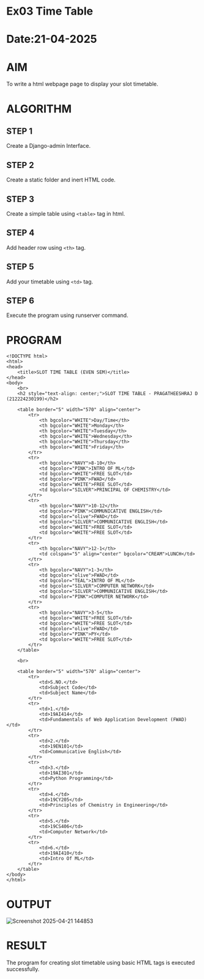 # Ex03 Time Table
# Date:21-04-2025
# AIM
To write a html webpage page to display your slot timetable.

# ALGORITHM
## STEP 1
Create a Django-admin Interface.

## STEP 2
Create a static folder and inert HTML code.

## STEP 3
Create a simple table using `<table>` tag in html.

## STEP 4
Add header row using `<th>` tag.

## STEP 5
Add your timetable using `<td>` tag.

## STEP 6
Execute the program using runserver command.

# PROGRAM
~~~
<!DOCTYPE html>
<html>
<head>
    <title>SLOT TIME TABLE (EVEN SEM)</title>
</head>
<body>
    <br>
    <h2 style="text-align: center;">SLOT TIME TABLE - PRAGATHEESHRAJ D (212224230199)</h2>

    <table border="5" width="570" align="center">
        <tr>
            <th bgcolor="WHITE">Day/Time</th>
            <th bgcolor="WHITE">Monday</th>
            <th bgcolor="WHITE">Tuesday</th>
            <th bgcolor="WHITE">Wednesday</th>
            <th bgcolor="WHITE">Thursday</th>
            <th bgcolor="WHITE">Friday</th>
        </tr>
        <tr>
            <th bgcolor="NAVY">8-10</th>
            <td bgcolor="PINK">INTRO OF ML</td>
            <td bgcolor="WHITE">FREE SLOT</td>
            <td bgcolor="PINK">FWAD</td>
            <td bgcolor="WHITE">FREE SLOT</td>
            <td bgcolor="SILVER">PRINCIPAL OF CHEMISTRY</td>
        </tr>
        <tr>
            <th bgcolor="NAVY">10-12</th>
            <td bgcolor="PINK">COMMUNICATIVE ENGLISH</td>
            <td bgcolor="olive">FWAD</td>
            <td bgcolor="SILVER">COMMUNICATIVE ENGLISH</td>
            <td bgcolor="WHITE">FREE SLOT</td>
            <td bgcolor="WHITE">FREE SLOT</td>
        </tr>
        <tr>
            <th bgcolor="NAVY">12-1</th>
            <td colspan="5" align="center" bgcolor="CREAM">LUNCH</td>
        </tr>
        <tr>
            <th bgcolor="NAVY">1-3</th>
            <td bgcolor="olive">FWAD</td>
            <td bgcolor="TEAL">INTRO OF ML</td>
            <td bgcolor="SILVER">COMPUTER NETWORK</td>
            <td bgcolor="SILVER">COMMUNICATIVE ENGLISH</td>
            <td bgcolor="PINK">COMPUTER NETWORK</td>
        </tr>
        <tr>
            <th bgcolor="NAVY">3-5</th>
            <td bgcolor="WHITE">FREE SLOT</td>
            <td bgcolor="WHITE">FREE SLOT</td>
            <td bgcolor="olive">FWAD</td>
            <td bgcolor="PINK">PY</td>
            <td bgcolor="WHITE">FREE SLOT</td>
        </tr>
    </table>

    <br>

    <table border="5" width="570" align="center">
        <tr>
            <td>S.NO.</td>
            <td>Subject Code</td>
            <td>Subject Name</td>
        </tr>
        <tr>
            <td>1.</td>
            <td>19AI414</td>
            <td>Fundamentals of Web Application Development (FWAD)</td>
        </tr>
        <tr>
            <td>2.</td>
            <td>19EN101</td>
            <td>Communicative English</td>
        </tr>
        <tr>
            <td>3.</td>
            <td>19AI301</td>
            <td>Python Programming</td>
        </tr>
        <tr>
            <td>4.</td>
            <td>19CY205</td>
            <td>Principles of Chemistry in Engineering</td>
        </tr>
        <tr>
            <td>5.</td>
            <td>19CS406</td>
            <td>Computer Network</td>
        </tr>
        <tr>
            <td>6.</td>
            <td>19AI410</td>
            <td>Intro Of ML</td>
        </tr>
    </table>
</body>
</html>

~~~
# OUTPUT

![Screenshot 2025-04-21 144853](https://github.com/user-attachments/assets/4401d759-2c07-41f6-b4d8-02d0de0fb2a4)



# RESULT
The program for creating slot timetable using basic HTML tags is executed successfully.
